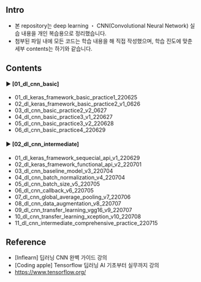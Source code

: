 ####
## Intro
- 본 repository는 deep learning ・ CNN(Convolutional Neural Network) 실습 내용을 개인 복습용으로 정리했습니다.
- 첨부된 파일 내에 모든 코드는 학습 내용을 해 직접 작성했으며, 학습 진도에 맞춘 세부 contents는 하기와 같습니다.
####
## Contents
#### ► [01_dl_cnn_basic]
- 01_dl_keras_framework_basic_practice1_220625  
- 02_dl_keras_framework_basic_practice2_v1_0626  
- 03_dl_cnn_basic_practice2_v2_0627  
- 04_dl_cnn_basic_practice3_v1_220627  
- 05_dl_cnn_basic_practice3_v2_220628  
- 06_dl_cnn_basic_practice4_220629  
####
#### ► [02_dl_cnn_intermediate]
- 01_dl_keras_framework_sequecial_api_v1_220629
- 02_dl_keras_framework_functional_api_v2_220701
- 03_dl_cnn_baseline_model_v3_220704
- 04_dl_cnn_batch_normalization_v4_220704
- 05_dl_cnn_batch_size_v5_220705
- 06_dl_cnn_callback_v6_220705
- 07_dl_cnn_global_average_pooling_v7_220706
- 08_dl_cnn_data_augmentation_v8_220707
- 09_dl_cnn_transfer_learning_vgg16_v9_220707
- 10_dl_cnn_transfer_learning_xception_v10_220708
- 11_dl_cnn_intermediate_comprehensive_practice_220715
####
## Reference
- [Inflearn] 딥러닝 CNN 완벽 가이드 강의
- [Coding apple] Tensorflow 딥러닝 AI 기초부터 실무까지 강의
- https://www.tensorflow.org/
####
